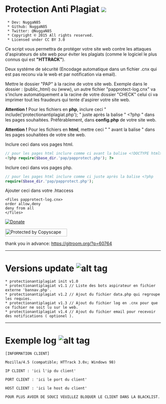 # Protection Anti Plagiat <img src="https://camo.githubusercontent.com/fe2cb3af77c3290cd9437c142662cbd08bbbc027/687474703a2f2f696d6167652e6e6f656c736861636b2e636f6d2f66696368696572732f323031352f35312f313435303130333535302d736865696c642e706e67">

```
 * Dev: NuggaN85
 * Github: NuggaN85
 * Twitter: @NuggaN85
 * Copyright © 2015 All rights reserved.
 * Licensed under CC BY 3.0
```

Ce script vous permettra de protéger votre site web contre les attaques d'aspirateurs de site web pour éviter les plagiats (comme le logiciel le plus connus qui est <strong>"HTTRACK"</strong>).

Deux systéme de sécurité (Encodage automatique dans un fichier .cnx qui est pas reconu via le web et par notification via email).

Mettre le dossier "PAP" à la racine de votre site web. Exemple dans le dossier : (public_html) ou (www), un autre fichier "papprotect-log.cnx" va s'inclure automatiquement a la racine de votre dossier "CHECK" celui ci va imprimer tout les fraudeurs qui tente d'aspirer votre site web.

<strong>Attention !</strong>
Pour les fichiers en <strong>php</strong>, inclure ceci " include('protectionantiplagiat.php'); " juste après la balise " <?php " dans les pages souhaitées. Préférablement, dans <strong>config.php</strong> de votre site web.

<strong>Attention !</strong>
Pour les fichiers en <strong>html</strong>, mettre ceci " <?php include('protectionantiplagiat.php'); ?> " avant la balise " <!DOCTYPE html> dans les pages souhaitées de votre site web.

Inclure ceci dans vos pages html.
```PHP
// pour les pages html inclure comme ci avant la balise <!DOCTYPE html>
<?php require($base_dir.'pap/papprotect.php'); ?> 
```

Inclure ceci dans vos pages php.
```PHP
// pour les pages html inclure comme ci juste après la balise <?php
require($base_dir.'pap/papprotect.php'); 
```

Ajouter ceci dans votre .htaccess
```
<Files papprotect-log.cnx>
order allow,deny
deny from all
</files>
```

[![Donate](https://img.shields.io/badge/paypal-donate-yellow.svg?style=flat)](https://www.paypal.me/LudovicRose)

<a target="_blank" href="http://www.copyscape.com/"><img src="http://banners.copyscape.com/img/copyscape-banner-white-200x25.png" width="200" height="25" border="0" alt="Protected by Copyscape" title="Protected by Copyscape Plagiarism Checker - Do not copy content from this page." /></a>

thank you in advance: https://gitroom.org/?p=60764
  
--------------------------------------------------------------------------------------------------------------------------------------

# Versions update ![alt tag](https://camo.githubusercontent.com/c854ccb6625c6674287cf084391dc66983ac6ec1/687474703a2f2f696d6731352e686f7374696e67706963732e6e65742f706963732f35393837303066696c6539342e706e67)

```
* protectionantiplagiat init v1.0 
* protectionantiplagiat v1.1 // Liste des bots aspirateur en fichier externe 'bannav.php'.
* protectionantiplagiat v1.2 // Ajout du fichier data.php qui regroupe les requies.
* protectionantiplagiat v1.3 // Ajout du fichier log en .cnx pour que ce fichier ne soit lu sur le web.
* protectionantiplagiat v1.4 // Ajout du fichier email pour recevoir des notifications ( optionel ).
```
--------------------------------------------------------------------------------------------------------------------------------------

# Exemple log ![alt tag](https://camo.githubusercontent.com/c854ccb6625c6674287cf084391dc66983ac6ec1/687474703a2f2f696d6731352e686f7374696e67706963732e6e65742f706963732f35393837303066696c6539342e706e67)

```
[INFORMATION CLIENT] 

Mozilla/4.5 (compatible; HTTrack 3.0x; Windows 98)

IP CLIENT : 'ici l'ip du client'

PORT CLIENT : 'ici le port du client' 

HOST CLIENT : 'ici le host du client'  

POUR PLUS AVOIR DE SOUCI VEUILLEZ BLOQUER LE CLIENT DANS LA BLACKLIST.
```
